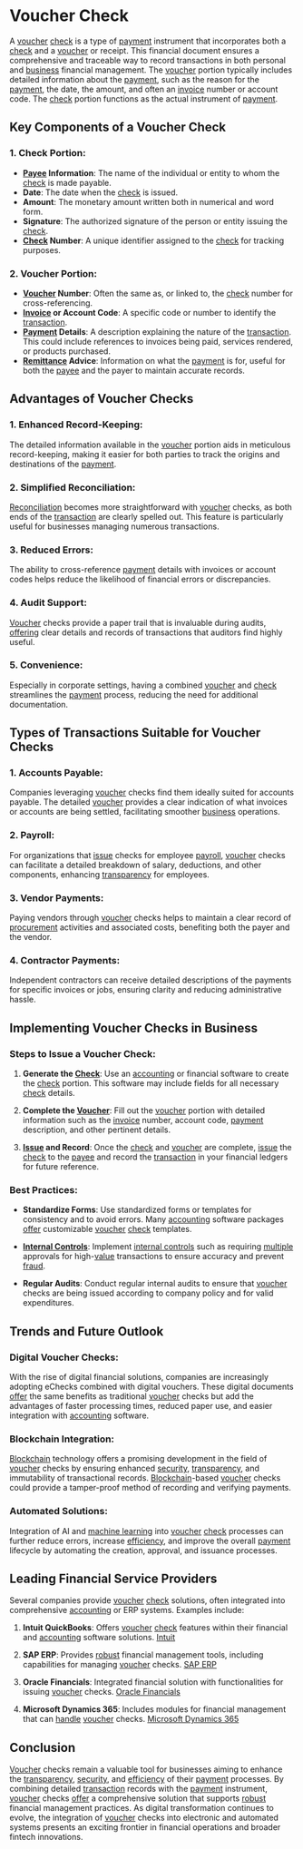# Voucher Check

A [voucher](../v/voucher.md) [check](../c/check.md) is a type of [payment](../p/payment.md) instrument that incorporates both a [check](../c/check.md) and a [voucher](../v/voucher.md) or receipt. This financial document ensures a comprehensive and traceable way to record transactions in both personal and [business](../b/business.md) financial management. The [voucher](../v/voucher.md) portion typically includes detailed information about the [payment](../p/payment.md), such as the reason for the [payment](../p/payment.md), the date, the amount, and often an [invoice](../i/invoice.md) number or account code. The [check](../c/check.md) portion functions as the actual instrument of [payment](../p/payment.md).

## Key Components of a Voucher Check

### 1. **Check Portion**:
- **[Payee](../p/payee.md) Information**: The name of the individual or entity to whom the [check](../c/check.md) is made payable.
- **Date**: The date when the [check](../c/check.md) is issued.
- **Amount**: The monetary amount written both in numerical and word form.
- **Signature**: The authorized signature of the person or entity issuing the [check](../c/check.md).
- **[Check](../c/check.md) Number**: A unique identifier assigned to the [check](../c/check.md) for tracking purposes.

### 2. **Voucher Portion**:
- **[Voucher](../v/voucher.md) Number**: Often the same as, or linked to, the [check](../c/check.md) number for cross-referencing.
- **[Invoice](../i/invoice.md) or Account Code**: A specific code or number to identify the [transaction](../t/transaction.md).
- **[Payment](../p/payment.md) Details**: A description explaining the nature of the [transaction](../t/transaction.md). This could include references to invoices being paid, services rendered, or products purchased.
- **[Remittance](../r/remittance.md) Advice**: Information on what the [payment](../p/payment.md) is for, useful for both the [payee](../p/payee.md) and the payer to maintain accurate records.

## Advantages of Voucher Checks

### 1. **Enhanced Record-Keeping**:
The detailed information available in the [voucher](../v/voucher.md) portion aids in meticulous record-keeping, making it easier for both parties to track the origins and destinations of the [payment](../p/payment.md).

### 2. **Simplified Reconciliation**:
[Reconciliation](../r/reconciliation.md) becomes more straightforward with [voucher](../v/voucher.md) checks, as both ends of the [transaction](../t/transaction.md) are clearly spelled out. This feature is particularly useful for businesses managing numerous transactions.

### 3. **Reduced Errors**:
The ability to cross-reference [payment](../p/payment.md) details with invoices or account codes helps reduce the likelihood of financial errors or discrepancies.

### 4. **Audit Support**:
[Voucher](../v/voucher.md) checks provide a paper trail that is invaluable during audits, [offering](../o/offering.md) clear details and records of transactions that auditors find highly useful.

### 5. **Convenience**:
Especially in corporate settings, having a combined [voucher](../v/voucher.md) and [check](../c/check.md) streamlines the [payment](../p/payment.md) process, reducing the need for additional documentation.

## Types of Transactions Suitable for Voucher Checks

### 1. **Accounts Payable**:
Companies leveraging [voucher](../v/voucher.md) checks find them ideally suited for accounts payable. The detailed [voucher](../v/voucher.md) provides a clear indication of what invoices or accounts are being settled, facilitating smoother [business](../b/business.md) operations.

### 2. **Payroll**:
For organizations that [issue](../i/issue.md) checks for employee [payroll](../p/payroll.md), [voucher](../v/voucher.md) checks can facilitate a detailed breakdown of salary, deductions, and other components, enhancing [transparency](../t/transparency.md) for employees.

### 3. **Vendor Payments**:
Paying vendors through [voucher](../v/voucher.md) checks helps to maintain a clear record of [procurement](../p/procurement.md) activities and associated costs, benefiting both the payer and the vendor.

### 4. **Contractor Payments**:
Independent contractors can receive detailed descriptions of the payments for specific invoices or jobs, ensuring clarity and reducing administrative hassle.

## Implementing Voucher Checks in Business

### Steps to Issue a Voucher Check:

1. **Generate the [Check](../c/check.md)**:
   Use an [accounting](../a/accounting.md) or financial software to create the [check](../c/check.md) portion. This software may include fields for all necessary [check](../c/check.md) details.

2. **Complete the [Voucher](../v/voucher.md)**:
   Fill out the [voucher](../v/voucher.md) portion with detailed information such as the [invoice](../i/invoice.md) number, account code, [payment](../p/payment.md) description, and other pertinent details.

3. **[Issue](../i/issue.md) and Record**:
   Once the [check](../c/check.md) and [voucher](../v/voucher.md) are complete, [issue](../i/issue.md) the [check](../c/check.md) to the [payee](../p/payee.md) and record the [transaction](../t/transaction.md) in your financial ledgers for future reference.

### Best Practices:

- **Standardize Forms**:
  Use standardized forms or templates for consistency and to avoid errors. Many [accounting](../a/accounting.md) software packages [offer](../o/offer.md) customizable [voucher](../v/voucher.md) [check](../c/check.md) templates.

- **[Internal Controls](../i/internal_controls.md)**:
  Implement [internal controls](../i/internal_controls.md) such as requiring [multiple](../m/multiple.md) approvals for high-[value](../v/value.md) transactions to ensure accuracy and prevent [fraud](../f/fraud.md).

- **Regular Audits**:
  Conduct regular internal audits to ensure that [voucher](../v/voucher.md) checks are being issued according to company policy and for valid expenditures.

## Trends and Future Outlook

### **Digital Voucher Checks**:
With the rise of digital financial solutions, companies are increasingly adopting eChecks combined with digital vouchers. These digital documents [offer](../o/offer.md) the same benefits as traditional [voucher](../v/voucher.md) checks but add the advantages of faster processing times, reduced paper use, and easier integration with [accounting](../a/accounting.md) software.

### **Blockchain Integration**:
[Blockchain](../b/blockchain_in_trading.md) technology offers a promising development in the field of [voucher](../v/voucher.md) checks by ensuring enhanced [security](../s/security.md), [transparency](../t/transparency.md), and immutability of transactional records. [Blockchain](../b/blockchain_in_trading.md)-based [voucher](../v/voucher.md) checks could provide a tamper-proof method of recording and verifying payments.

### **Automated Solutions**:
Integration of AI and [machine learning](../m/machine_learning.md) into [voucher](../v/voucher.md) [check](../c/check.md) processes can further reduce errors, increase [efficiency](../e/efficiency.md), and improve the overall [payment](../p/payment.md) lifecycle by automating the creation, approval, and issuance processes.

## Leading Financial Service Providers

Several companies provide [voucher](../v/voucher.md) [check](../c/check.md) solutions, often integrated into comprehensive [accounting](../a/accounting.md) or ERP systems. Examples include:

1. **Intuit QuickBooks**: Offers [voucher](../v/voucher.md) [check](../c/check.md) features within their financial and [accounting](../a/accounting.md) software solutions.
   [Intuit](https://quickbooks.intuit.com/)

2. **SAP ERP**: Provides [robust](../r/robust.md) financial management tools, including capabilities for managing [voucher](../v/voucher.md) checks.
   [SAP ERP](https://www.sap.com/products/erp-financial.html)

3. **Oracle Financials**: Integrated financial solution with functionalities for issuing [voucher](../v/voucher.md) checks.
   [Oracle Financials](https://www.oracle.com/financials/)

4. **Microsoft Dynamics 365**: Includes modules for financial management that can [handle](../h/handle.md) [voucher](../v/voucher.md) checks.
   [Microsoft Dynamics 365](https://dynamics.microsoft.com/en-us/finance/overview/)

## Conclusion

[Voucher](../v/voucher.md) checks remain a valuable tool for businesses aiming to enhance the [transparency](../t/transparency.md), [security](../s/security.md), and [efficiency](../e/efficiency.md) of their [payment](../p/payment.md) processes. By combining detailed [transaction](../t/transaction.md) records with the [payment](../p/payment.md) instrument, [voucher](../v/voucher.md) checks [offer](../o/offer.md) a comprehensive solution that supports [robust](../r/robust.md) financial management practices. As digital transformation continues to evolve, the integration of [voucher](../v/voucher.md) checks into electronic and automated systems presents an exciting frontier in financial operations and broader fintech innovations.